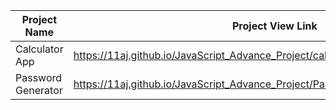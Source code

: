 | Project Name          | Project View Link |
| ----------------------| ------------------|
|  Calculator App    | https://11aj.github.io/JavaScript_Advance_Project/calculator%20app/index.html                                | 
| Password Generator | https://11aj.github.io/JavaScript_Advance_Project/Passwod%20generator/index.html                             |
  
